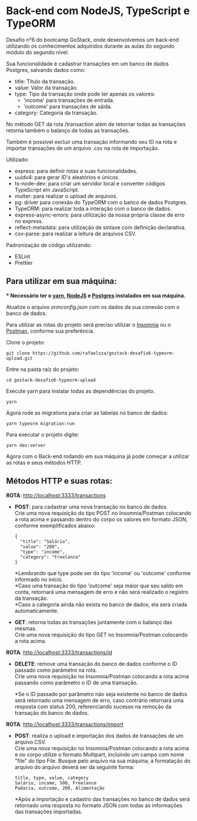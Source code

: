# Back-end com NodeJS, TypeScript e TypeORM

Desafio n°6 do bootcamp GoStack, onde desenvolvemos um back-end utilizando os conhecimentos adquiridos durante as aulas do segundo módulo do segundo nível.

Sua funcionalidade é cadastrar transações em um banco de dados Postgres, salvando dados como:
- title: Título da transação.
- value: Valor da transação.
- type: Tipo da transação onde pode ter apenas os valores:
  - 'income' para transações de entrada.
  - 'outcome' para transações de sáida.
- category: Categoria da transação.

No método GET da rota /transaction além de retornar todas as transações retorna também o balanço de todas as transações.<br/>

Também é possível excluir uma transação informando seu ID na rota e importar transações de um arquivo .csv na rota de importação.

Utilizado:
- express: para definir rotas e suas funcionalidades.
- uuidv4: para gerar ID's aleatórios e únicos.
- ts-node-dev: para criar um servidor local e converter códigos TypeScript em JavaScript.
- multer: para realizar o upload de arquivos.
- pg: driver para conexão do TypeORM com o banco de dados Postgres.
- TypeORM: para realizar toda a interação com o banco de dados.
- express-async-errors: para utilização da nossa própria classe de erro no express.
- reflect-metadata: para utilização de sintaxe com definição declarativa.
- csv-parse: para realizar a leitura de arquivos CSV.

Padronização de código utilizando:
- ESLint
- Prettier

<h2>Para utilizar em sua máquina:</h2>

<b>* Necessário ter o <a href="https://yarnpkg.com/getting-started/install">yarn</a>, <a href="https://nodejs.org/en/download/">NodeJS</a> e <a href="https://www.postgresql.org/download/">Postgres</a> instalados em sua máquina.</b>

Atualize o arquivo <i>ormconfig.json</i> com os dados da sua conexão com o banco de dados.

Para utilizar as rotas do projeto será preciso utilizar o <a href="https://insomnia.rest/download/">Insomnia</a> ou o <a href="https://www.postman.com/downloads/">Postman</a>, conforme sua preferência.

Clone o projeto:
```
git clone https://github.com/rafaelsza/gostack-desafio6-typeorm-upload.git
```

Entre na pasta raíz do projeto:
```
cd gostack-desafio6-typeorm-upload
```

Execute yarn para instalar todas as dependências do projeto.
```
yarn
```

Agora rode as migrations para criar as tabelas no banco de dados:
```
yarn typeorm migration:run
```

Para executar o projeto digite:
```
yarn dev:server
```

Agora com o Back-end rodando em sua máquina já pode começar a utilizar as rotas e seus métodos HTTP.

<h2>Métodos HTTP e suas rotas:</h2>

<b>ROTA</b>: <a href="http://localhost:3333/transactions">http://localhost:3333/transactions</a>

- <b>POST</b>: para cadastrar uma nova transação no banco de dados.  <br/>
  Crie uma nova requisição do tipo POST no Insomnia/Postman colocando a rota acima e passando dentro do corpo os valores em formato JSON, conforme exemplificados abaixo:
  ```
  {
    "title": "Salário",
    "value": "200",
    "type": "income",
    "category": "Freelance"
  }
  ```
  *Lembrando que type pode ser do tipo 'income' ou 'outcome' conforme informado no início.<br/>
  *Caso uma transação do tipo 'outcome' seja maior que seu saldo em conta, retornará uma mensagem de erro e não será realizado o registro da transação.<br/>
  *Caso a categoria ainda não exista no banco de dados, ela será criada automaticamente.

- <b>GET</b>: retorna todas as transações juntamente com o balanço das mesmas.<br/>
Crie uma nova requisição do tipo GET no Insomnia/Postman colocando a rota acima.

<b>ROTA</b>: <a href="">http://localhost:3333/transactions/id</a>

- <b>DELETE</b>: remove uma transação do banco de dados conforme o ID passado como parâmetro na rota.<br/>
Crie uma nova requisição no Insomnia/Postman colocando a rota acima passando como parâmetro o ID de uma transação.

  *Se o ID passado por parâmetro não seja existente no banco de dados será retornado uma mensagem de erro, caso contrário retornará uma resposta com status 200, referenciando sucesso na remoção da transação do banco de dados.

<b>ROTA</b>: <a href="http://localhost:3333/transactions/import">http://localhost:3333/transactions/import</a>

- <b>POST</b>: realiza o upload e importação dos dados de transações de um arquivo CSV.<br/>
Crie uma nova requisição no Insomnia/Postman colocando a rota acima e no corpo utilize o formato Multipart, incluindo um campo com nome "file" do tipo File. Busque pelo arquivo na sua máquina, a formatação do arquivo do arquivo deverá ser da seguinte forma:
  ```
  title, type, value, category
  Salário, income, 500, Freelance
  Padaria, outcome, 200, Alimentação
  ```
  *Após a importação e cadastro das transações no banco de dados será retornado uma resposta no formato JSON com todas as informações das transações importadas.

